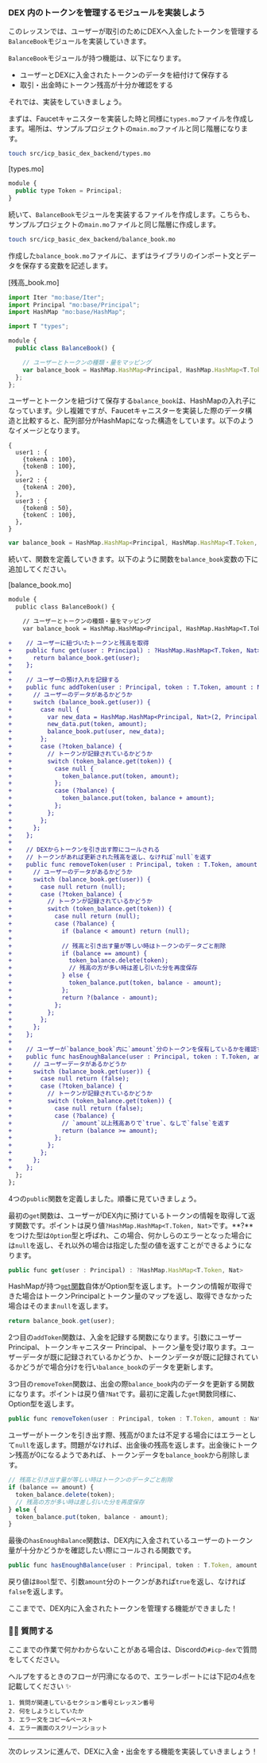 ### DEX 内のトークンを管理するモジュールを実装しよう

このレッスンでは、ユーザーが取引のためにDEXへ入金したトークンを管理する`BalanceBook`モジュールを実装していきます。

`BalanceBook`モジュールが持つ機能は、以下になります。

- ユーザーとDEXに入金されたトークンのデータを紐付けて保存する
- 取引・出金時にトークン残高が十分か確認をする

それでは、実装をしていきましょう。

まずは、Faucetキャニスターを実装した時と同様に`types.mo`ファイルを作成します。場所は、サンプルプロジェクトの`main.mo`ファイルと同じ階層になります。

```bash
touch src/icp_basic_dex_backend/types.mo
```

[types.mo]

```javascript
module {
  public type Token = Principal;
}
```

続いて、`BalanceBook`モジュールを実装するファイルを作成します。こちらも、サンプルプロジェクトの`main.mo`ファイルと同じ階層に作成します。

```bash
touch src/icp_basic_dex_backend/balance_book.mo
```

作成した`balance_book.mo`ファイルに、まずはライブラリのインポート文とデータを保存する変数を記述します。

[残高_book.mo]

```javascript
import Iter "mo:base/Iter";
import Principal "mo:base/Principal";
import HashMap "mo:base/HashMap";

import T "types";

module {
  public class BalanceBook() {

    // ユーザーとトークンの種類・量をマッピング
    var balance_book = HashMap.HashMap<Principal, HashMap.HashMap<T.Token, Nat>>(10, Principal.equal, Principal.hash);
  };
};
```

ユーザーとトークンを紐づけて保存する`balance_book`は、HashMapの入れ子になっています。少し複雑ですが、Faucetキャニスターを実装した際のデータ構造と比較すると、配列部分がHashMapになった構造をしています。以下のようなイメージとなります。

```
{
  user1 : {
    {tokenA : 100},
    {tokenB : 100},
  },
  user2 : {
    {tokenA : 200},
  },
  user3 : {
    {tokenB : 50},
    {tokenC : 100},
  },
}
```

```javascript
var balance_book = HashMap.HashMap<Principal, HashMap.HashMap<T.Token, Nat>>(10, Principal.equal, Principal.hash);
```

続いて、関数を定義していきます。以下のように関数を`balance_book`変数の下に追加してください。

[balance_book.mo]

```diff
module {
  public class BalanceBook() {

    // ユーザーとトークンの種類・量をマッピング
    var balance_book = HashMap.HashMap<Principal, HashMap.HashMap<T.Token, Nat>>(10, Principal.equal, Principal.hash);

+    // ユーザーに紐づいたトークンと残高を取得
+    public func get(user : Principal) : ?HashMap.HashMap<T.Token, Nat> {
+      return balance_book.get(user);
+    };
+
+    // ユーザーの預け入れを記録する
+    public func addToken(user : Principal, token : T.Token, amount : Nat) {
+      // ユーザーのデータがあるかどうか
+      switch (balance_book.get(user)) {
+        case null {
+          var new_data = HashMap.HashMap<Principal, Nat>(2, Principal.equal, Principal.hash);
+          new_data.put(token, amount);
+          balance_book.put(user, new_data);
+        };
+        case (?token_balance) {
+          // トークンが記録されているかどうか
+          switch (token_balance.get(token)) {
+            case null {
+              token_balance.put(token, amount);
+            };
+            case (?balance) {
+              token_balance.put(token, balance + amount);
+            };
+          };
+        };
+      };
+    };
+
+    // DEXからトークンを引き出す際にコールされる
+    // トークンがあれば更新された残高を返し、なければ`null`を返す
+    public func removeToken(user : Principal, token : T.Token, amount : Nat) : ?Nat {
+      // ユーザーのデータがあるかどうか
+      switch (balance_book.get(user)) {
+        case null return (null);
+        case (?token_balance) {
+          // トークンが記録されているかどうか
+          switch (token_balance.get(token)) {
+            case null return (null);
+            case (?balance) {
+              if (balance < amount) return (null);
+
+              // 残高と引き出す量が等しい時はトークンのデータごと削除
+              if (balance == amount) {
+                token_balance.delete(token);
+                // 残高の方が多い時は差し引いた分を再度保存
+              } else {
+                token_balance.put(token, balance - amount);
+              };
+              return ?(balance - amount);
+            };
+          };
+        };
+      };
+    };
+
+    // ユーザーが`balance_book`内に`amount`分のトークンを保有しているかを確認する
+    public func hasEnoughBalance(user : Principal, token : T.Token, amount : Nat) : Bool {
+      // ユーザーデータがあるかどうか
+      switch (balance_book.get(user)) {
+        case null return (false);
+        case (?token_balance) {
+          // トークンが記録されているかどうか
+          switch (token_balance.get(token)) {
+            case null return (false);
+            case (?balance) {
+              // `amount`以上残高ありで`true`、なしで`false`を返す
+              return (balance >= amount);
+            };
+          };
+        };
+      };
+    };
  };
};
```

4つの`public`関数を定義しました。順番に見ていきましょう。

最初の`get`関数は、ユーザーがDEX内に預けているトークンの情報を取得して返す関数です。ポイントは戻り値`?HashMap.HashMap<T.Token, Nat>`です。**?**をつけた型は`Option`型と呼ばれ、この場合、何かしらのエラーとなった場合には`null`を返し、それ以外の場合は指定した型の値を返すことができるようになります。

```javascript
public func get(user : Principal) : ?HashMap.HashMap<T.Token, Nat>
```

HashMapが持つ[`get`関数](https://internetcomputer.org/docs/current/developer-docs/build/cdks/motoko-dfinity/base/HashMap#function-get)自体がOption型を返します。トークンの情報が取得できた場合はトークンPrincipalとトークン量のマップを返し、取得できなかった場合はそのまま`null`を返します。

```javascript
return balance_book.get(user);
```

2つ目の`addToken`関数は、入金を記録する関数になります。引数にユーザー Principal、トークンキャニスター Principal、トークン量を受け取ります。ユーザーデータが既に記録されているかどうか、トークンデータが既に記録されているかどうがで場合分けを行い`balance_book`のデータを更新します。

3つ目の`removeToken`関数は、出金の際`balance_book`内のデータを更新する関数になります。ポイントは戻り値`?Nat`です。最初に定義した`get`関数同様に、Option型を返します。

```javascript
public func removeToken(user : Principal, token : T.Token, amount : Nat) : ?Nat
```

ユーザーがトークンを引き出す際、残高が0または不足する場合にはエラーとして`null`を返します。問題がなければ、出金後の残高を返します。出金後にトークン残高が0になるようであれば、トークンデータを`balance_book`から削除します。

```javascript
// 残高と引き出す量が等しい時はトークンのデータごと削除
if (balance == amount) {
  token_balance.delete(token);
  // 残高の方が多い時は差し引いた分を再度保存
} else {
  token_balance.put(token, balance - amount);
}
```

最後の`hasEnoughBalance`関数は、DEX内に入金されているユーザーのトークン量が十分かどうかを確認したい際にコールされる関数です。

```javascript
public func hasEnoughBalance(user : Principal, token : T.Token, amount : Nat) : Bool
```

戻り値は`Bool`型で、引数`amount`分のトークンがあれば`true`を返し、なければ`false`を返します。

ここまでで、DEX内に入金されたトークンを管理する機能ができました！

### 🙋‍♂️ 質問する

ここまでの作業で何かわからないことがある場合は、Discordの`#icp-dex`で質問をしてください。

ヘルプをするときのフローが円滑になるので、エラーレポートには下記の4点を記載してください ✨

```
1. 質問が関連しているセクション番号とレッスン番号
2. 何をしようとしていたか
3. エラー文をコピー&ペースト
4. エラー画面のスクリーンショット
```

---

次のレッスンに進んで、DEXに入金・出金をする機能を実装していきましょう！
